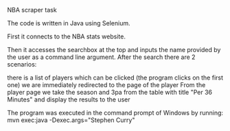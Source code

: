 NBA scraper task

The code is written in Java using Selenium.

First it connects to the NBA stats website.

Then it accesses the searchbox at the top and inputs the name provided by the user as a command line argument. After the search there are 2 scenarios:

there is a list of players which can be clicked (the program clicks on the first one)
we are immediately redirected to the page of the player
From the player page we take the season and 3pa from the table with title "Per 36 Minutes" and display the results to the user

The program was executed in the command prompt of Windows by running: mvn exec:java -Dexec.args="Stephen Curry"

